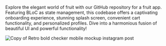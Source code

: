 Explore the elegant world of fruit with our GitHub repository for a fruit app. Featuring BLoC as state management, this codebase offers a captivating onboarding experience, stunning splash screen, convenient cart functionality, and personalized profiles. Dive into a harmonious fusion of beautiful UI and powerful functionality!

![Copy of Retro bold checker mobile mockup instagram post ](https://github.com/OSS7/Fruits_Market/assets/57839549/1f9e35ad-7afb-433b-bab8-dbc6d0ebe96c)
